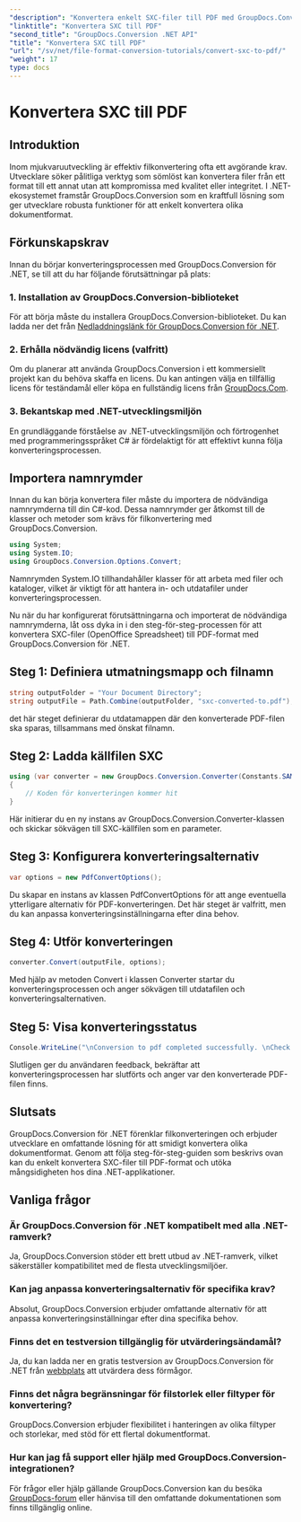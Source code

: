```yaml
---
"description": "Konvertera enkelt SXC-filer till PDF med GroupDocs.Conversion för .NET. Anpassa konverteringsalternativ för sömlös integration i dina .NET-applikationer."
"linktitle": "Konvertera SXC till PDF"
"second_title": "GroupDocs.Conversion .NET API"
"title": "Konvertera SXC till PDF"
"url": "/sv/net/file-format-conversion-tutorials/convert-sxc-to-pdf/"
"weight": 17
type: docs
---
```

# Konvertera SXC till PDF

## Introduktion
Inom mjukvaruutveckling är effektiv filkonvertering ofta ett avgörande krav. Utvecklare söker pålitliga verktyg som sömlöst kan konvertera filer från ett format till ett annat utan att kompromissa med kvalitet eller integritet. I .NET-ekosystemet framstår GroupDocs.Conversion som en kraftfull lösning som ger utvecklare robusta funktioner för att enkelt konvertera olika dokumentformat.
## Förkunskapskrav
Innan du börjar konverteringsprocessen med GroupDocs.Conversion för .NET, se till att du har följande förutsättningar på plats:
### 1. Installation av GroupDocs.Conversion-biblioteket
För att börja måste du installera GroupDocs.Conversion-biblioteket. Du kan ladda ner det från [Nedladdningslänk för GroupDocs.Conversion för .NET](https://releases.groupdocs.com/conversion/net/).
### 2. Erhålla nödvändig licens (valfritt)
Om du planerar att använda GroupDocs.Conversion i ett kommersiellt projekt kan du behöva skaffa en licens. Du kan antingen välja en tillfällig licens för teständamål eller köpa en fullständig licens från [GroupDocs.Com](https://purchase.groupdocs.com/buy).
### 3. Bekantskap med .NET-utvecklingsmiljön
En grundläggande förståelse av .NET-utvecklingsmiljön och förtrogenhet med programmeringsspråket C# är fördelaktigt för att effektivt kunna följa konverteringsprocessen.

## Importera namnrymder
Innan du kan börja konvertera filer måste du importera de nödvändiga namnrymderna till din C#-kod. Dessa namnrymder ger åtkomst till de klasser och metoder som krävs för filkonvertering med GroupDocs.Conversion.

```csharp
using System;
using System.IO;
using GroupDocs.Conversion.Options.Convert;
```

Namnrymden System.IO tillhandahåller klasser för att arbeta med filer och kataloger, vilket är viktigt för att hantera in- och utdatafiler under konverteringsprocessen.

Nu när du har konfigurerat förutsättningarna och importerat de nödvändiga namnrymderna, låt oss dyka in i den steg-för-steg-processen för att konvertera SXC-filer (OpenOffice Spreadsheet) till PDF-format med GroupDocs.Conversion för .NET.
## Steg 1: Definiera utmatningsmapp och filnamn
```csharp
string outputFolder = "Your Document Directory";
string outputFile = Path.Combine(outputFolder, "sxc-converted-to.pdf");
```
det här steget definierar du utdatamappen där den konverterade PDF-filen ska sparas, tillsammans med önskat filnamn.
## Steg 2: Ladda källfilen SXC
```csharp
using (var converter = new GroupDocs.Conversion.Converter(Constants.SAMPLE_SXC))
{
    // Koden för konverteringen kommer hit
}
```
Här initierar du en ny instans av GroupDocs.Conversion.Converter-klassen och skickar sökvägen till SXC-källfilen som en parameter.
## Steg 3: Konfigurera konverteringsalternativ
```csharp
var options = new PdfConvertOptions();
```
Du skapar en instans av klassen PdfConvertOptions för att ange eventuella ytterligare alternativ för PDF-konverteringen. Det här steget är valfritt, men du kan anpassa konverteringsinställningarna efter dina behov.
## Steg 4: Utför konverteringen
```csharp
converter.Convert(outputFile, options);
```
Med hjälp av metoden Convert i klassen Converter startar du konverteringsprocessen och anger sökvägen till utdatafilen och konverteringsalternativen.
## Steg 5: Visa konverteringsstatus
```csharp
Console.WriteLine("\nConversion to pdf completed successfully. \nCheck output in {0}", outputFolder);
```
Slutligen ger du användaren feedback, bekräftar att konverteringsprocessen har slutförts och anger var den konverterade PDF-filen finns.

## Slutsats
GroupDocs.Conversion för .NET förenklar filkonverteringen och erbjuder utvecklare en omfattande lösning för att smidigt konvertera olika dokumentformat. Genom att följa steg-för-steg-guiden som beskrivs ovan kan du enkelt konvertera SXC-filer till PDF-format och utöka mångsidigheten hos dina .NET-applikationer.
## Vanliga frågor
### Är GroupDocs.Conversion för .NET kompatibelt med alla .NET-ramverk?
Ja, GroupDocs.Conversion stöder ett brett utbud av .NET-ramverk, vilket säkerställer kompatibilitet med de flesta utvecklingsmiljöer.
### Kan jag anpassa konverteringsalternativ för specifika krav?
Absolut, GroupDocs.Conversion erbjuder omfattande alternativ för att anpassa konverteringsinställningar efter dina specifika behov.
### Finns det en testversion tillgänglig för utvärderingsändamål?
Ja, du kan ladda ner en gratis testversion av GroupDocs.Conversion för .NET från [webbplats](https://releases.groupdocs.com/conversion/net/) att utvärdera dess förmågor.
### Finns det några begränsningar för filstorlek eller filtyper för konvertering?
GroupDocs.Conversion erbjuder flexibilitet i hanteringen av olika filtyper och storlekar, med stöd för ett flertal dokumentformat.
### Hur kan jag få support eller hjälp med GroupDocs.Conversion-integrationen?
För frågor eller hjälp gällande GroupDocs.Conversion kan du besöka [GroupDocs-forum](https://forum.groupdocs.com/c/conversion/11) eller hänvisa till den omfattande dokumentationen som finns tillgänglig online.